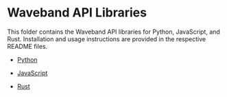 # Waveband API Libraries

This folder contains the Waveband API libraries for Python, JavaScript, and Rust. Installation and usage instructions are provided in the respective README files.

- [Python](python/README.md)

- [JavaScript](js/README.md)

- [Rust](rust/README.md)
